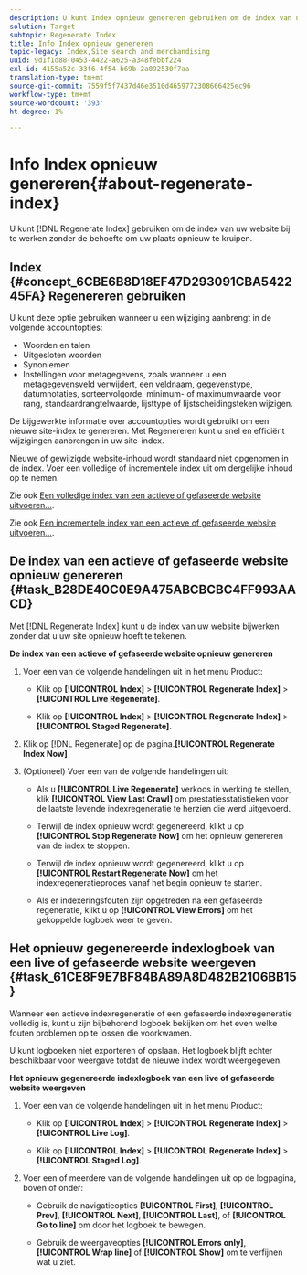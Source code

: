 ```yaml
---
description: U kunt Index opnieuw genereren gebruiken om de index van uw website bij te werken zonder dat u uw site opnieuw hoeft te verkennen.
solution: Target
subtopic: Regenerate Index
title: Info Index opnieuw genereren
topic-legacy: Index,Site search and merchandising
uuid: 9d1f1d88-0453-4422-a625-a348febbf224
exl-id: 4155a52c-33f6-4f54-b69b-2a092530f7aa
translation-type: tm+mt
source-git-commit: 7559f5f7437d46e3510d4659772308666425ec96
workflow-type: tm+mt
source-wordcount: '393'
ht-degree: 1%

---
```


# Info Index opnieuw genereren{#about-regenerate-index}

U kunt [!DNL Regenerate Index] gebruiken om de index van uw website bij te werken zonder de behoefte om uw plaats opnieuw te kruipen.

## Index {#concept_6CBE6B8D18EF47D293091CBA542245FA} Regenereren gebruiken

U kunt deze optie gebruiken wanneer u een wijziging aanbrengt in de volgende accountopties:

* Woorden en talen
* Uitgesloten woorden
* Synoniemen
* Instellingen voor metagegevens, zoals wanneer u een metagegevensveld verwijdert, een veldnaam, gegevenstype, datumnotaties, sorteervolgorde, minimum- of maximumwaarde voor rang, standaardrangtelwaarde, lijsttype of lijstscheidingsteken wijzigen.

De bijgewerkte informatie over accountopties wordt gebruikt om een nieuwe site-index te genereren. Met Regenereren kunt u snel en efficiënt wijzigingen aanbrengen in uw site-index.

Nieuwe of gewijzigde website-inhoud wordt standaard niet opgenomen in de index. Voer een volledige of incrementele index uit om dergelijke inhoud op te nemen.

Zie ook [Een volledige index van een actieve of gefaseerde website uitvoeren...](../c-about-index-menu/c-about-full-index.md#task_F7FE04D8A1654A7787FCCA31B45EB42D).

Zie ook [Een incrementele index van een actieve of gefaseerde website uitvoeren...](../c-about-index-menu/c-about-incremental-index.md#task_9BFB6157F3884B2FAECB7E0E9CA318CB).

## De index van een actieve of gefaseerde website opnieuw genereren {#task_B28DE40C0E9A475ABCBCBC4FF993AACD}

Met [!DNL Regenerate Index] kunt u de index van uw website bijwerken zonder dat u uw site opnieuw hoeft te tekenen.

**De index van een actieve of gefaseerde website opnieuw genereren**

1. Voer een van de volgende handelingen uit in het menu Product:

   * Klik op **[!UICONTROL Index]** > **[!UICONTROL Regenerate Index]** > **[!UICONTROL Live Regenerate]**.

   * Klik op **[!UICONTROL Index]** > **[!UICONTROL Regenerate Index]** > **[!UICONTROL Staged Regenerate]**.

1. Klik op [!DNL Regenerate] op de pagina.**[!UICONTROL Regenerate Index Now]**
1. (Optioneel) Voer een van de volgende handelingen uit:

   * Als u **[!UICONTROL Live Regenerate]** verkoos in werking te stellen, klik **[!UICONTROL View Last Crawl]** om prestatiesstatistieken voor de laatste levende indexregeneratie te herzien die werd uitgevoerd.

   * Terwijl de index opnieuw wordt gegenereerd, klikt u op **[!UICONTROL Stop Regenerate Now]** om het opnieuw genereren van de index te stoppen.
   * Terwijl de index opnieuw wordt gegenereerd, klikt u op **[!UICONTROL Restart Regenerate Now]** om het indexregeneratieproces vanaf het begin opnieuw te starten.
   * Als er indexeringsfouten zijn opgetreden na een gefaseerde regeneratie, klikt u op **[!UICONTROL View Errors]** om het gekoppelde logboek weer te geven.

## Het opnieuw gegenereerde indexlogboek van een live of gefaseerde website weergeven {#task_61CE8F9E7BF84BA89A8D482B2106BB15}

Wanneer een actieve indexregeneratie of een gefaseerde indexregeneratie volledig is, kunt u zijn bijbehorend logboek bekijken om het even welke fouten problemen op te lossen die voorkwamen.

U kunt logboeken niet exporteren of opslaan. Het logboek blijft echter beschikbaar voor weergave totdat de nieuwe index wordt weergegeven.

**Het opnieuw gegenereerde indexlogboek van een live of gefaseerde website weergeven**

1. Voer een van de volgende handelingen uit in het menu Product:

   * Klik op **[!UICONTROL Index]** > **[!UICONTROL Regenerate Index]** > **[!UICONTROL Live Log]**.

   * Klik op **[!UICONTROL Index]** > **[!UICONTROL Regenerate Index]** > **[!UICONTROL Staged Log]**.

1. Voer een of meerdere van de volgende handelingen uit op de logpagina, boven of onder:

   * Gebruik de navigatieopties **[!UICONTROL First]**, **[!UICONTROL Prev]**, **[!UICONTROL Next]**, **[!UICONTROL Last]**, of **[!UICONTROL Go to line]** om door het logboek te bewegen.

   * Gebruik de weergaveopties **[!UICONTROL Errors only]**, **[!UICONTROL Wrap line]** of **[!UICONTROL Show]** om te verfijnen wat u ziet.
